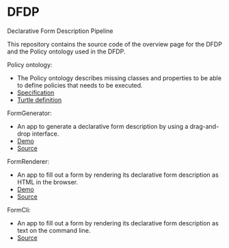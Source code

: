 # DFDP
Declarative Form Description Pipeline

This repository contains the source code of the overview page for the DFDP and the Policy ontology used in the DFDP.

Policy ontology:
- The Policy ontology describes missing classes and properties to be able to define policies that needs to be executed.
- [Specification](https://solidlabresearch.github.io/DFDP/policy/)
- [Turtle definition](https://solidlabresearch.github.io/DFDP/policy.ttl)

FormGenerator:
- An app to generate a declarative form description by using a drag-and-drop interface.
- [Demo](https://solidlabresearch.github.io/FormGenerator/)
- [Source](https://github.com/SolidLabResearch/FormGenerator)

FormRenderer:
- An app to fill out a form by rendering its declarative form description as HTML in the browser.
- [Demo](https://solidlabresearch.github.io/FormRenderer/)
- [Source](https://github.com/SolidLabResearch/FormRenderer)

FormCli:
- An app to fill out a form by rendering its declarative form description as text on the command line.
- [Source](https://github.com/SolidLabResearch/FormCli)
